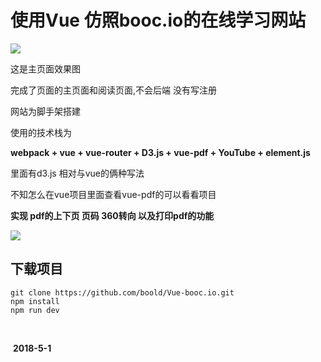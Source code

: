 # 使用Vue 仿照booc.io的在线学习网站

![](http://on7r0tqgu.bkt.clouddn.com/FhtWBszgAQkSK89aRRyK1DoJ76Va.png)  

这是主页面效果图

完成了页面的主页面和阅读页面,不会后端 没有写注册

网站为脚手架搭建

使用的技术栈为

**webpack + vue + vue-router + D3.js + vue-pdf + YouTube + element.js**

里面有d3.js 相对与vue的俩种写法 

不知怎么在vue项目里面查看vue-pdf的可以看看项目

**实现 pdf的上下页 页码 360转向 以及打印pdf的功能**

![](http://on7r0tqgu.bkt.clouddn.com/FiAtXkEZYRWHkleJiIdv1bbTDDs2.png)



## 下载项目

```
git clone https://github.com/boold/Vue-booc.io.git
npm install
npm run dev
```

​																

​																			**2018-5-1**